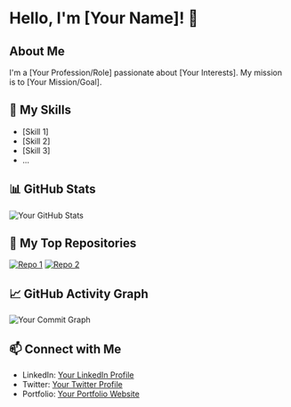 # Hello, I'm [Your Name]! 👋

## About Me
I'm a [Your Profession/Role] passionate about [Your Interests]. My mission is to [Your Mission/Goal].

## 🚀 My Skills
- [Skill 1]
- [Skill 2]
- [Skill 3]
- ...

## 📊 GitHub Stats
![Your GitHub Stats](https://github-readme-stats.vercel.app/api?username=yourusername&show_icons=true&theme=radical)

## 📌 My Top Repositories
[![Repo 1](https://github-readme-stats.vercel.app/api/pin/?username=yourusername&repo=repo1&theme=radical)](https://github.com/yourusername/repo1)
[![Repo 2](https://github-readme-stats.vercel.app/api/pin/?username=yourusername&repo=repo2&theme=radical)](https://github.com/yourusername/repo2)

## 📈 GitHub Activity Graph
![Your Commit Graph](https://activity-graph.herokuapp.com/graph?username=yourusername&bg_color=ffffff&color=4A90E2&line=4A90E2&point=000000&hide_border=true)

## 📫 Connect with Me
- LinkedIn: [Your LinkedIn Profile](https://www.linkedin.com/in/yourusername)
- Twitter: [Your Twitter Profile](https://twitter.com/yourusername)
- Portfolio: [Your Portfolio Website](https://yourportfolio.com)
